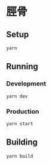 # 脛骨

## Setup

`yarn`

## Running

### Development

`yarn dev`

### Production

`yarn start`

## Building

`yarn build`
